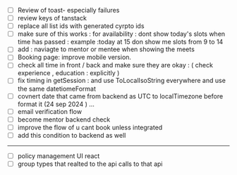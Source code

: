 - [ ] Review of toast- especially failures
- [ ] review keys of tanstack
- [ ] replace all list ids with generated cyrpto ids
- [ ] make sure of this works : for availability : dont show today's slots when time has passed : example :today at 15 don show me slots from 9 to 14
- [ ] add : naviagte to mentor or mentee when showing the meets
- [ ] Booking page: improve mobile version.
- [ ] check all time in front / back and make sure they are okay : ( check experience , education : explicitly )
- [ ] fix timing in getSession : and use ToLocalIsoString everywhere and use the same datetiomeFormat
- [ ] covnert date that came from backend as UTC to localTimezone before format it (24 sep 2024 ) ...
- [ ] email verification flow
- [ ] become mentor backend check
- [ ] improve the flow of u cant book unless integrated
- [ ] add this condition to backend as well

---

- [ ] policy management UI react
- [ ] group types that realted to the api calls to that api
